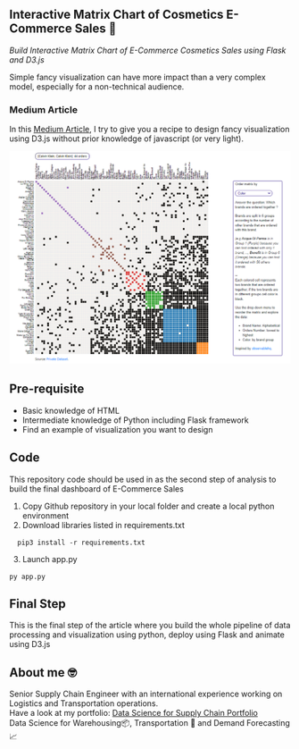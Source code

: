 ## Interactive Matrix Chart of Cosmetics E-Commerce Sales 💄
*Build Interactive Matrix Chart of E-Commerce Cosmetics Sales using Flask and D3.js*

Simple fancy visualization can have more impact than a very complex model, especially for a non-technical audience.


### Medium Article
In this [Medium Article](https://towardsdatascience.com/build-interactive-charts-using-flask-and-d3-js-70f715a76f93/), I try to give you a recipe to design fancy visualization using D3.js without prior knowledge of javascript (or very light).

![This is an image](https://github.com/samirsaci/matrix-ecommerce/blob/master/static/img/screenshot.PNG)

## Pre-requisite
- Basic knowledge of HTML
- Intermediate knowledge of Python including Flask framework
- Find an example of visualization you want to design

## Code
This repository code should be used in as the second step of analysis to build the final dashboard of E-Commerce Sales
1. Copy Github repository in your local folder and create a local python environment
2. Download libraries listed in requirements.txt
```
  pip3 install -r requirements.txt
```
3. Launch app.py
```
py app.py
```

## Final Step
This is the final step of the article where you build the whole pipeline of data processing and visualization using python, deploy using Flask and animate using D3.js

## About me 🤓
Senior Supply Chain Engineer with an international experience working on Logistics and Transportation operations. \
Have a look at my portfolio: [Data Science for Supply Chain Portfolio](https://samirsaci.com) \
Data Science for Warehousing📦, Transportation 🚚 and Demand Forecasting 📈 
